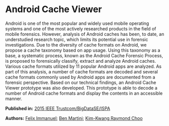 # Android Cache Viewer
Android is one of the most popular and widely used mobile operating systems and one of the most actively researched products in the field of mobile forensics. However, analysis of Android caches has been, to date, an understudied research topic, which limits its potential use in forensic investigations. Due to the diversity of cache formats on Android, we propose a cache taxonomy based on app usage. Using this taxonomy as a base, a systematic process, known as the Android Cache Forensic Process, is proposed to forensically classify, extract and analyze Android caches. Various cache formats utilized by 11 popular Android apps are analyzed. As part of this analysis, a number of cache formats are decoded and several cache formats commonly used by Android apps are documented from a forensic perspective. Based on our technical findings, an Android Cache Viewer prototype was also developed. This prototype is able to decode a number of Android cache formats and display the contents in an accessible manner.

**Published in:** [2015 IEEE Trustcom/BigDataSE/ISPA](https://ieeexplore.ieee.org/xpl/conhome/7293439/proceeding)

**Authors:** [Felix Immanuel](https://ieeexplore.ieee.org/author/37085618136); [Ben Martini](https://ieeexplore.ieee.org/author/37085359576); [Kim-Kwang Raymond Choo](https://ieeexplore.ieee.org/author/37428299900)

